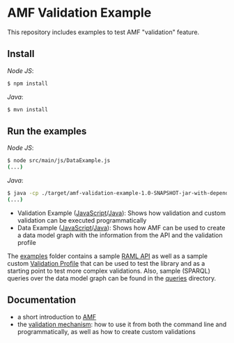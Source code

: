 # AMF Validation Example

This repository includes examples to test AMF "validation" feature.

## Install

*Node JS*:
```sh
$ npm install
```

*Java*:
```sh
$ mvn install
```

## Run the examples

*Node JS*:
```sh
$ node src/main/js/DataExample.js
(...)
```

*Java*:
```sh
$ java -cp ./target/amf-validation-example-1.0-SNAPSHOT-jar-with-dependencies.jar com.mulesoft.amf.examples.ValidationExample
(...)
```

- Validation Example ([JavaScript](src/main/js/ValidationExample.js)/[Java](src/main/java/com/mulesoft/amf/examples/ValidationExample.java)): Shows how validation and custom validation can be executed programmatically
- Data Example ([JavaScript](src/main/js/DataExample.js)/[Java](src/main/java/com/mulesoft/amf/examples/DataExample.java)): Shows how AMF can be used to create a data model graph with the information from the API and the validation profile

The [examples](examples) folder contains a sample [RAML API](examples/api.raml) as well as a sample custom [Validation Profile](examples/profile.raml) that can be used to test the library and as a starting point to test more complex validations. Also, sample (SPARQL) queries over the data model graph can be found in the [queries](queries) directory.

## Documentation

- a short introduction to [AMF](documentation/amf_intro.pdf)
- the [validation mechanism](documentation/validation.md): how to use it from both the command line and programmatically, as well as how to create custom validations